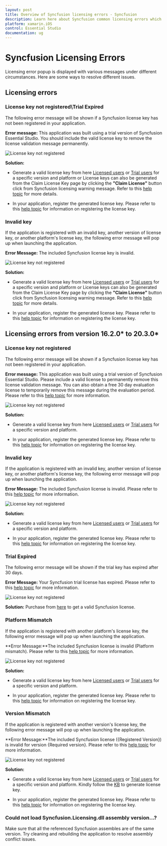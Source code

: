 ```yaml
---
layout: post
title: Overview of Syncfusion licensing errors - Syncfusion 
description: Learn here about Syncfusion common licensing errors which appears on license validation in Syncfusion Xamarin.iOS applications.
platform: xamarin.iOS
control: Essential Studio
documentation: ug
---
```


# Syncfusion Licensing Errors

Licensing error popup is displayed with various messages under different circumstances. Here are some ways to resolve different issues.

## Licensing errors

### License key not registered\Trial Expired

The following error message will be shown if a Syncfusion license key has not been registered in your application. 

**Error message:** This application was built using a trial version of Syncfusion Essential Studio. You should include the valid license key to remove the license validation message permanently.

![License key not registered](licensing-images/new-licensing-alert.png)

**Solution:**

* Generate a valid license key from here [Licensed users](https://www.syncfusion.com/account/downloads) or [Trial users](https://www.syncfusion.com/account/manage-trials/downloads) for a specific version and platform or License keys can also be generated from the Claim License Key page by clicking the **"Claim License"** button click from Syncfusion licensing warning message. Refer to this [help topic](https://help.syncfusion.com/xamarin-ios/licensing/how-to-generate#Claim-License-Key) for more details.

* In your application, register the generated license key. Please refer to this [help topic](https://help.syncfusion.com/xamarin-ios/licensing/how-to-register-in-an-application) for information on registering the license key.

### Invalid key

If the application is registered with an invalid key, another version of license key, or another platform's license key, the following error message will pop up when launching the application. 

**Error Message:** The included Syncfusion license key is invalid.

![License key not registered](licensing-images/new-invalid-key.png)

**Solution:**

* Generate a valid license key from here [Licensed users](https://www.syncfusion.com/account/downloads) or [Trial users](https://www.syncfusion.com/account/manage-trials/downloads) for a specific version and platform or License keys can also be generated from the Claim License Key page by clicking the **"Claim License"** button click from Syncfusion licensing warning message. Refer to this [help topic](https://help.syncfusion.com/xamarin-ios/licensing/how-to-generate#Claim-License-Key) for more details.

* In your application, register the generated license key. Please refer to this [help topic](https://help.syncfusion.com/xamarin-ios/licensing/how-to-register-in-an-application) for information on registering the license key.

## Licensing errors from version 16.2.0* to 20.3.0*

### License key not registered

The following error message will be shown if a Syncfusion license key has not been registered in your application. 

**Error message:** This application was built using a trial version of Syncfusion Essential Studio. Please include a valid license to permanently remove this license validation message. You can also obtain a free 30 day evaluation license to temporarily remove this message during the evaluation period. Please refer to this [help topic](https://help.syncfusion.com/xamarin-ios/licensing/licensing-errors#license-key-not-registered) for more information.

![License key not registered](licensing-images/licensing-alert.png)

**Solution:**

* Generate a valid license key from here [Licensed users](https://www.syncfusion.com/account/downloads) or [Trial users](https://www.syncfusion.com/account/manage-trials/downloads) for a specific version and platform.

* In your application, register the generated license key. Please refer to this [help topic](https://help.syncfusion.com/xamarin-ios/licensing/how-to-register-in-an-application) for information on registering the license key.

### Invalid key

If the application is registered with an invalid key, another version of license key, or another platform's license key, the following error message will pop up when launching the application. 

**Error Message:** The included Syncfusion license is invalid. Please refer to this [help topic](https://help.syncfusion.com/xamarin-ios/licensing/licensing-errors#invalid-key) for more information.

![License key not registered](licensing-images/invalid-key.png)

**Solution:**

* Generate a valid license key from here [Licensed users](https://www.syncfusion.com/account/downloads) or [Trial users](https://www.syncfusion.com/account/manage-trials/downloads) for a specific version and platform.

* In your application, register the generated license key. Please refer to this [help topic](https://help.syncfusion.com/xamarin-ios/licensing/how-to-register-in-an-application) for information on registering the license key.

### Trial Expired

The following error message will be shown if the trial key has expired after 30 days.

**Error Message:** Your Syncfusion trial license has expired. Please refer to this [help topic](https://help.syncfusion.com/xamarin-ios/licensing/licensing-errors#trial-expired) for more information.

![License key not registered](licensing-images/trial-expired.png)

**Solution:** Purchase from [here](https://www.syncfusion.com/sales/products) to get a valid Syncfusion license.

### Platform Mismatch

If the application is registered with another platform's license key, the following error message will pop up when launching the application.

**Error Message:**The included Syncfusion license is invalid (Platform mismatch). Please refer to this [help topic](https://help.syncfusion.com/xamarin-ios/licensing/licensing-errors#platform-mismatch) for more information.

![License key not registered](licensing-images/platform-mismatch.png)

**Solution:**

* Generate a valid license key from here [Licensed users](https://www.syncfusion.com/account/downloads) or [Trial users](https://www.syncfusion.com/account/manage-trials/downloads) for a specific version and platform.

* In your application, register the generated license key. Please refer to this [help topic](https://help.syncfusion.com/xamarin-ios/licensing/how-to-register-in-an-application) for information on registering the license key.

### Version Mismatch

If the application is registered with another version's license key, the following error message will pop up when launching the application.

**Error Message:**The included Syncfusion license ({Registered Version}) is invalid for version {Required version}. Please refer to this [help topic](https://help.syncfusion.com/xamarin-ios/licensing/licensing-errors#version-mismatch) for more information.

![License key not registered](licensing-images/version-mismatch.png)

**Solution:**

* Generate a valid license key from here [Licensed users](https://www.syncfusion.com/account/downloads) or [Trial users](https://www.syncfusion.com/account/manage-trials/downloads) for a specific version and platform. Kindly follow the [KB](https://www.syncfusion.com/kb/8976/how-to-generate-license-key-for-licensed-products) to generate license key.

* In your application, register the generated license key. Please refer to this [help topic](https://help.syncfusion.com/xamarin-ios/licensing/how-to-register-in-an-application) for information on registering the license key.

### Could not load Syncfusion.Licensing.dll assembly version...?
Make sure that all the referenced Syncfusion assembles are of the same version. Try cleaning and rebuilding the application to resolve assembly conflict issues.








